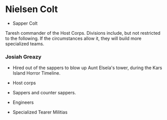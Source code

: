 # Nielsen Colt
 + Sapper Colt

Taresh commander of the Host Corps. Divisions include, but not restricted to the following. If the circumstances allow it, they will build more specialized teams. 

### Josiah Greazy
 * Hired out of the sappers to blow up Aunt Elsela's tower, during the Kars Island Horror Timeline.

* Host corps
* Sappers and counter sappers. 
* Engineers
* Specialized Tearer Militias

